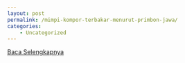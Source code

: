 ```yaml
---
layout: post
permalink: /mimpi-kompor-terbakar-menurut-primbon-jawa/
categories:
    - Uncategorized
---
```


[Baca Selengkapnya](/04)